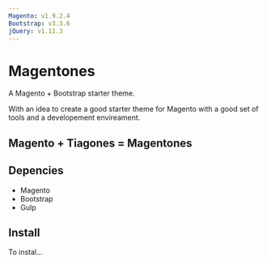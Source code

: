 ```yaml
---
Magento: v1.9.2.4
Bootstrap: v3.3.6
jQuery: v1.11.3
---
```


# Magentones
A Magento + Bootstrap starter theme.

With an idea to create a good starter theme for Magento with a good set of tools and a developement envireament.

## Magento + Tiagones = Magentones

## Depencies
- Magento
- Bootstrap
- Gulp

## Install
To instal...
